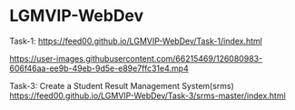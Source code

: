 # LGMVIP-WebDev
Task-1: https://feed00.github.io/LGMVIP-WebDev/Task-1/index.html



https://user-images.githubusercontent.com/66215469/126080983-606f46aa-ee9b-49eb-9d5e-e89e7ffc31e4.mp4


Task-3: Create a Student Result Management System(srms)
https://feed00.github.io/LGMVIP-WebDev/Task-3/srms-master/index.html



